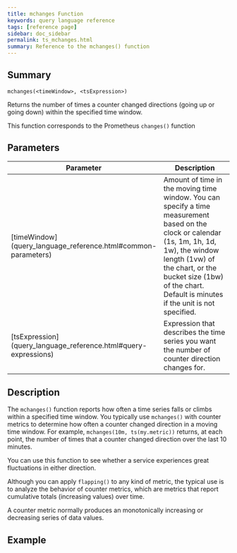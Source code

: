 ```yaml
---
title: mchanges Function
keywords: query language reference
tags: [reference page]
sidebar: doc_sidebar
permalink: ts_mchanges.html
summary: Reference to the mchanges() function
---
```


## Summary

```
mchanges(<timeWindow>, <tsExpression>)
```
Returns the number of times a counter changed directions (going up or going down) within the specified time window.

This function corresponds to the Prometheus `changes()` function

## Parameters

<table>
<tbody>
<thead>
<tr><th width="20%">Parameter</th><th width="80%">Description</th></tr>
</thead>
<tr>
<td markdown="span">[timeWindow](query_language_reference.html#common-parameters)</td>
<td>Amount of time in the moving time window. You can specify a time measurement based on the clock or calendar (1s, 1m, 1h, 1d, 1w), the window length (1vw) of the chart, or the bucket size (1bw) of the chart. Default is minutes if the unit is not specified.</td></tr>
<tr>
<td markdown="span"> [tsExpression](query_language_reference.html#query-expressions)</td>
<td>Expression that describes the time series you want the number of counter direction changes for. </td></tr>
</tbody>
</table>

## Description

The `mchanges()` function reports how often a time series falls or climbs within a specified time window. You typically use `mchanges()` with counter metrics to determine how often a counter changed direction in a moving time window. For example, `mchanges(10m, ts(my.metric))` returns, at each point, the number of times that a counter changed direction over the last 10 minutes.

You can use this function to see whether a service experiences great fluctuations in either direction.

Although you can apply `flapping()` to any kind of metric, the typical use is to analyze the behavior of counter metrics, which are metrics that report cumulative totals (increasing values) over time.

A counter metric normally produces an monotonically increasing or decreasing series of data values.

## Example

<!---Need a good example that shows changes and difference between flapping and mchanges --->
